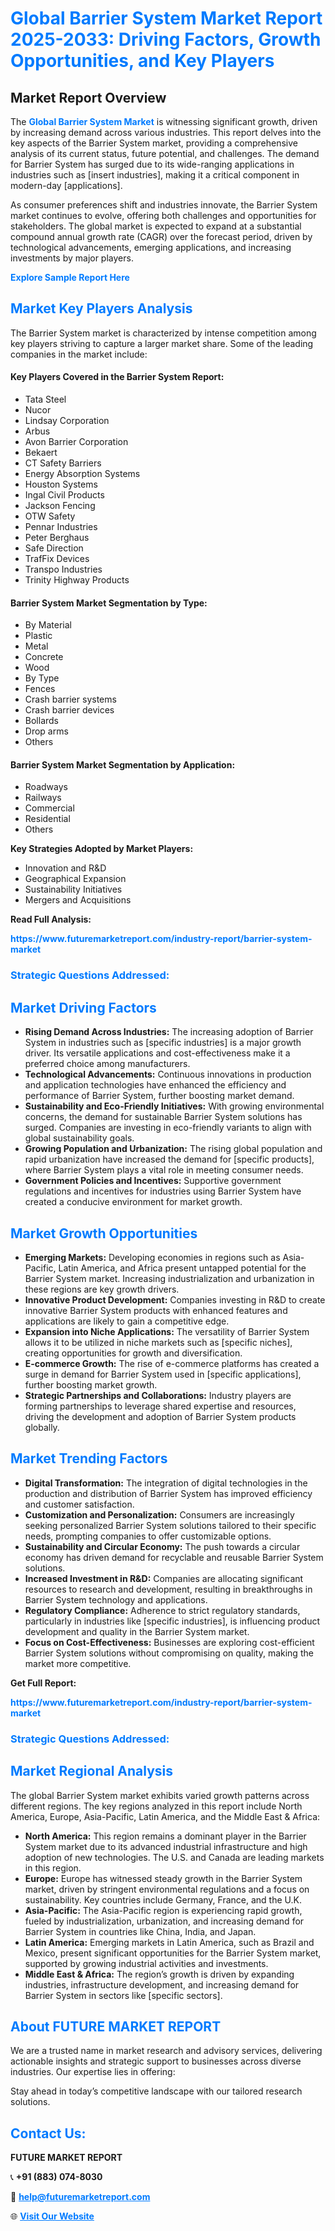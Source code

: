<h1 style="color: #007BFF;">Global Barrier System Market Report 2025-2033: Driving Factors, Growth Opportunities, and Key Players</h1>

<section id="overview">
<h2>Market Report Overview</h2>
<p>The <a href="https://www.futuremarketreport.com/industry-report/barrier-system-market" style="color: #007BFF; text-decoration: none;"><strong>Global Barrier System Market</strong></a> is witnessing significant growth, driven by increasing demand across various industries. This report delves into the key aspects of the Barrier System market, providing a comprehensive analysis of its current status, future potential, and challenges. The demand for Barrier System has surged due to its wide-ranging applications in industries such as [insert industries], making it a critical component in modern-day [applications].</p>
<p>As consumer preferences shift and industries innovate, the Barrier System market continues to evolve, offering both challenges and opportunities for stakeholders. The global market is expected to expand at a substantial compound annual growth rate (CAGR) over the forecast period, driven by technological advancements, emerging applications, and increasing investments by major players.</p>
</section>

<section id="overview">
<p><a href="https://www.futuremarketreport.com/request-sample/reportId=98224" style="color: #007BFF; text-decoration: none;"><strong>Explore Sample Report Here</strong></a></p>
</section>

<section id="key-players">
<h2 style="color: #007BFF;">Market Key Players Analysis</h2>
<p>The Barrier System market is characterized by intense competition among key players striving to capture a larger market share. Some of the leading companies in the market include:</p>
<h4>Key Players Covered in the Barrier System Report:</h4>
<ul><li>Tata Steel</li><li>Nucor</li><li>Lindsay Corporation</li><li>Arbus</li><li>Avon Barrier Corporation</li><li>Bekaert</li><li>CT Safety Barriers</li><li>Energy Absorption Systems</li><li>Houston Systems</li><li>Ingal Civil Products</li><li>Jackson Fencing</li><li>OTW Safety</li><li>Pennar Industries</li><li>Peter Berghaus</li><li>Safe Direction</li><li>TrafFix Devices</li><li>Transpo Industries</li><li>Trinity Highway Products</li></ul>
<h4>Barrier System Market Segmentation by Type:</h4>
<ul><li>By Material</li><li>Plastic</li><li>Metal</li><li>Concrete</li><li>Wood</li><li>By Type</li><li>Fences</li><li>Crash barrier systems</li><li>Crash barrier devices</li><li>Bollards</li><li>Drop arms</li><li>Others</li></ul>

<h4>Barrier System Market Segmentation by Application:</h4>
<ul><li>Roadways</li><li>Railways</li><li>Commercial</li><li>Residential</li><li>Others</li></ul>
<p><strong>Key Strategies Adopted by Market Players:</strong></p>
<ul>
<li>Innovation and R&D</li>
<li>Geographical Expansion</li>
<li>Sustainability Initiatives</li>
<li>Mergers and Acquisitions</li>
</ul>
</section>

<section>
<p><strong>Read Full Analysis: </strong></p><a href="https://www.futuremarketreport.com/industry-report/barrier-system-market" style="color: #007BFF; text-decoration: none;"><strong>https://www.futuremarketreport.com/industry-report/barrier-system-market</strong></a>
<h3 style="color: #007BFF;">Strategic Questions Addressed:</h3>
</section>

<section id="driving-factors">
<h2 style="color: #007BFF;">Market Driving Factors</h2>
<ul>
<li><strong>Rising Demand Across Industries:</strong> The increasing adoption of Barrier System in industries such as [specific industries] is a major growth driver. Its versatile applications and cost-effectiveness make it a preferred choice among manufacturers.</li>
<li><strong>Technological Advancements:</strong> Continuous innovations in production and application technologies have enhanced the efficiency and performance of Barrier System, further boosting market demand.</li>
<li><strong>Sustainability and Eco-Friendly Initiatives:</strong> With growing environmental concerns, the demand for sustainable Barrier System solutions has surged. Companies are investing in eco-friendly variants to align with global sustainability goals.</li>
<li><strong>Growing Population and Urbanization:</strong> The rising global population and rapid urbanization have increased the demand for [specific products], where Barrier System plays a vital role in meeting consumer needs.</li>
<li><strong>Government Policies and Incentives:</strong> Supportive government regulations and incentives for industries using Barrier System have created a conducive environment for market growth.</li>
</ul>
</section>

<section id="growth-opportunities">
<h2 style="color: #007BFF;">Market Growth Opportunities</h2>
<ul>
<li><strong>Emerging Markets:</strong> Developing economies in regions such as Asia-Pacific, Latin America, and Africa present untapped potential for the Barrier System market. Increasing industrialization and urbanization in these regions are key growth drivers.</li>
<li><strong>Innovative Product Development:</strong> Companies investing in R&D to create innovative Barrier System products with enhanced features and applications are likely to gain a competitive edge.</li>
<li><strong>Expansion into Niche Applications:</strong> The versatility of Barrier System allows it to be utilized in niche markets such as [specific niches], creating opportunities for growth and diversification.</li>
<li><strong>E-commerce Growth:</strong> The rise of e-commerce platforms has created a surge in demand for Barrier System used in [specific applications], further boosting market growth.</li>
<li><strong>Strategic Partnerships and Collaborations:</strong> Industry players are forming partnerships to leverage shared expertise and resources, driving the development and adoption of Barrier System products globally.</li>
</ul>
</section>

<section id="trending-factors">
<h2 style="color: #007BFF;">Market Trending Factors</h2>
<ul>
<li><strong>Digital Transformation:</strong> The integration of digital technologies in the production and distribution of Barrier System has improved efficiency and customer satisfaction.</li>
<li><strong>Customization and Personalization:</strong> Consumers are increasingly seeking personalized Barrier System solutions tailored to their specific needs, prompting companies to offer customizable options.</li>
<li><strong>Sustainability and Circular Economy:</strong> The push towards a circular economy has driven demand for recyclable and reusable Barrier System solutions.</li>
<li><strong>Increased Investment in R&D:</strong> Companies are allocating significant resources to research and development, resulting in breakthroughs in Barrier System technology and applications.</li>
<li><strong>Regulatory Compliance:</strong> Adherence to strict regulatory standards, particularly in industries like [specific industries], is influencing product development and quality in the Barrier System market.</li>
<li><strong>Focus on Cost-Effectiveness:</strong> Businesses are exploring cost-efficient Barrier System solutions without compromising on quality, making the market more competitive.</li>
</ul>
</section>

<section>
<p><strong>Get Full Report: </strong></p><a href="https://www.futuremarketreport.com/industry-report/barrier-system-market" style="color: #007BFF; text-decoration: none;"><strong>https://www.futuremarketreport.com/industry-report/barrier-system-market</strong></a>
<h3 style="color: #007BFF;">Strategic Questions Addressed:</h3>
</section>


<section id="regional-analysis">
<h2 style="color: #007BFF;">Market Regional Analysis</h2>
<p>The global Barrier System market exhibits varied growth patterns across different regions. The key regions analyzed in this report include North America, Europe, Asia-Pacific, Latin America, and the Middle East & Africa:</p>
<ul>
<li><strong>North America:</strong> This region remains a dominant player in the Barrier System market due to its advanced industrial infrastructure and high adoption of new technologies. The U.S. and Canada are leading markets in this region.</li>
<li><strong>Europe:</strong> Europe has witnessed steady growth in the Barrier System market, driven by stringent environmental regulations and a focus on sustainability. Key countries include Germany, France, and the U.K.</li>
<li><strong>Asia-Pacific:</strong> The Asia-Pacific region is experiencing rapid growth, fueled by industrialization, urbanization, and increasing demand for Barrier System in countries like China, India, and Japan.</li>
<li><strong>Latin America:</strong> Emerging markets in Latin America, such as Brazil and Mexico, present significant opportunities for the Barrier System market, supported by growing industrial activities and investments.</li>
<li><strong>Middle East & Africa:</strong> The region’s growth is driven by expanding industries, infrastructure development, and increasing demand for Barrier System in sectors like [specific sectors].</li>
</ul>
</section>

<footer>
<h2 style="color: #007BFF;">About FUTURE MARKET REPORT</h2>
<p>We are a trusted name in market research and advisory services, delivering actionable insights and strategic support to businesses across diverse industries. Our expertise lies in offering:</p>

<p>Stay ahead in today’s competitive landscape with our tailored research solutions.</p>

<h2 style="color: #007BFF;">Contact Us:</h2>
<p><strong>FUTURE MARKET REPORT</strong></p>
<p>📞 <strong>+91 (883) 074-8030</strong></p>
<p>📧 <strong><a href="mailto:help@futuremarketreport.com" style="color: #007BFF;">help@futuremarketreport.com</a></strong></p>
<p>🌐 <strong><a href="https://www.futuremarketreport.com/" style="color: #007BFF;">Visit Our Website</a></strong></p>
</footer>